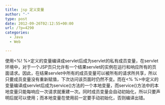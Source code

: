 ```yaml
---
title: jsp 定义变量
author: "-"
type: post
date: 2012-09-26T02:12:55+00:00
url: /?p=4290
categories:
  - Java
  - Web

---
```

使用<%! %>定义的变量编译成servlet后成为servlet的私有成员变量，在servlet环境中，对于一个JSP页只允许有一个结果servlet的实例在运行和响应所有的页面请求。因此，在结果servlet中所有的成员变量可以被所有的请求所共享，所以只要成员变量没有重新赋值，下次访问该页面时仍然不变。而在<% %>中定义的变量编译成servlet后成为service()方法的一个本地变量，而service()方法中的本地变量只能每响应一次请求就重建一次。同时成员变量会自动初始化，所以只要声明后就可以使用；而本地变量在使用前一定要手动初始化，否则编译出错。